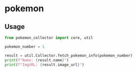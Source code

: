 # pokemon

## Usage

```python
from pokemon_collector import core, util

pokemon_number = 1

result = util.Collector.fetch_pokemon_info(pokemon_number)
print(f"Name: {result.name}")
print(f"ImgURL: {result.image_url}")
```
